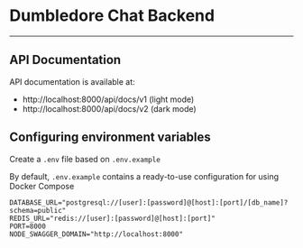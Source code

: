 # Dumbledore Chat Backend
___

## API Documentation
API documentation is available at:
- http://localhost:8000/api/docs/v1 (light mode)
- http://localhost:8000/api/docs/v2 (dark mode)

## Configuring environment variables
Create a `.env` file based on `.env.example`

By default, `.env.example` contains a ready-to-use configuration for using Docker Compose

```
DATABASE_URL="postgresql://[user]:[password]@[host]:[port]/[db_name]?schema=public"
REDIS_URL="redis://[user]:[password]@[host]:[port]"
PORT=8000
NODE_SWAGGER_DOMAIN="http://localhost:8000"
```
